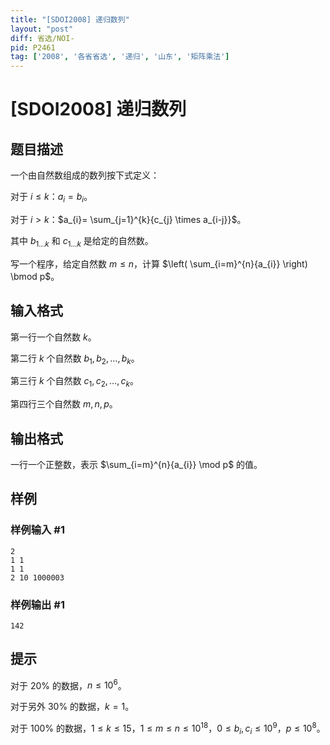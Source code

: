 ```yaml
---
title: "[SDOI2008] 递归数列"
layout: "post"
diff: 省选/NOI-
pid: P2461
tag: ['2008', '各省省选', '递归', '山东', '矩阵乘法']
---
```

# [SDOI2008] 递归数列
## 题目描述

一个由自然数组成的数列按下式定义：

对于 $i \le k$：$a_{i}= b_{i}$。

对于 $i > k$：$a_{i}= \sum_{j=1}^{k}{c_{j} \times a_{i-j}}$。

其中 $b_{1\dots k}$ 和 $c_{1\dots k}$ 是给定的自然数。

写一个程序，给定自然数 $m \le n$，计算 $\left( \sum_{i=m}^{n}{a_{i}} \right) \bmod p$。
## 输入格式

第一行一个自然数 $k$。

第二行 $k$ 个自然数 $b_{1},b_{2},\dots,b_{k}$。

第三行 $k$ 个自然数 $c_{1},c_{2},\dots,c_{k}$。

第四行三个自然数 $m,n,p$。
## 输出格式

一行一个正整数，表示 $\sum_{i=m}^{n}{a_{i}} \mod p$ 的值。
## 样例

### 样例输入 #1
```
2
1 1
1 1
2 10 1000003

```
### 样例输出 #1
```
142
```
## 提示

对于 $20\%$ 的数据，$n \le 10^{6}$。

对于另外 $30\%$ 的数据，$k=1$。

对于 $100\%$ 的数据，$1 \le k \le 15$，$1 \le m \le n \le 10^{18}$，$0 \le b_{i},c_{i} \le 10^{9}$，$p \le 10^{8}$。
